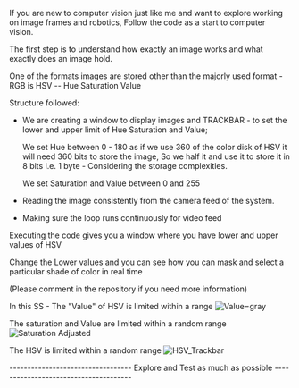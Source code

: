 If you are new to computer vision just like me and want to explore working on image frames and robotics, Follow the code as a start to computer vision.

The first step is to understand how exactly an image works and what exactly does an image hold.

One of the formats images are stored other than the majorly used format - RGB is HSV -- Hue Saturation Value

Structure followed:

- We are creating a window to display images and TRACKBAR - to set the lower and upper limit of Hue Saturation and Value; 

    We set Hue between 0 - 180 as if we use 360 of the color disk of HSV it will need 360 bits to store the image, So we half it and use it to store it in 8 bits i.e. 1 byte - Considering the storage complexities.

    We set Saturation and Value between 0 and 255

- Reading the image consistently from the camera feed of the system.

- Making sure the loop runs continuously for video feed

Executing the code gives you a window where you have lower and upper values of HSV

Change the Lower values and you can see how you can mask and select a particular shade of color in real time

(Please comment in the repository if you need more information)

In this SS - The "Value" of HSV is limited within a range
![Value=gray](https://github.com/SivarajuRanga1002/cv2_HSV-Variations-LiveFeed/assets/65248651/1b7ee099-875f-4552-9e64-844494fde9ff)

The saturation and Value are limited within a random range
![Saturation Adjusted](https://github.com/SivarajuRanga1002/cv2_HSV-Variations-LiveFeed/assets/65248651/ae3d10f0-8093-46b4-8b37-c137efe072b9)

The HSV is limited within a random range
![HSV_Trackbar](https://github.com/SivarajuRanga1002/cv2_HSV-Variations-LiveFeed/assets/65248651/a13ca576-900e-474f-93d1-df95a10ed85c)

---------------------------------- Explore and Test as much as possible --------------------------------------
